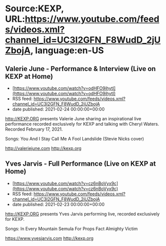 # Source:KEXP, URL:https://www.youtube.com/feeds/videos.xml?channel_id=UC3I2GFN_F8WudD_2jUZbojA, language:en-US

## Valerie June - Performance & Interview (Live on KEXP at Home)
 - [https://www.youtube.com/watch?v=odHFO9ihytI](https://www.youtube.com/watch?v=odHFO9ihytI)
 - RSS feed: https://www.youtube.com/feeds/videos.xml?channel_id=UC3I2GFN_F8WudD_2jUZbojA
 - date published: 2021-02-24 00:00:00+00:00

http://KEXP.ORG​ presents Valerie June sharing an inspirational live performance recorded exclusively for KEXP and talking with Cheryl Waters. Recorded February 17, 2021.

Songs:
You And I
Stay
Call Me A Fool
Landslide (Stevie Nicks cover)

http://valeriejune.com
http://kexp.org

## Yves Jarvis - Full Performance (Live on KEXP at Home)
 - [https://www.youtube.com/watch?v=cz6nBoVyx9c](https://www.youtube.com/watch?v=cz6nBoVyx9c)
 - RSS feed: https://www.youtube.com/feeds/videos.xml?channel_id=UC3I2GFN_F8WudD_2jUZbojA
 - date published: 2021-02-23 00:00:00+00:00

http://KEXP.ORG presents Yves Jarvis performing live, recorded exclusively for KEXP.

Songs:
In Every Mountain
Semula 
For Props
Fact Almighty
Victim 

https://www.yvesjarvis.com
http://kexp.org

